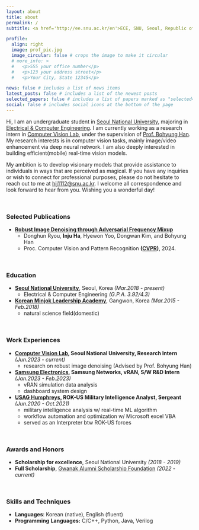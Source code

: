 ```yaml
---
layout: about
title: about
permalink: /
subtitle: <a href='http://ee.snu.ac.kr/en'>ECE, SNU, Seoul, Republic of Korea</a>. hij1112@snu.ac.kr

profile:
  align: right
  image: prof_pic.jpg
  image_circular: false # crops the image to make it circular
  # more_info: >
  #   <p>555 your office number</p>
  #   <p>123 your address street</p>
  #   <p>Your City, State 12345</p>

news: false # includes a list of news items
latest_posts: false # includes a list of the newest posts
selected_papers: false # includes a list of papers marked as "selected={true}"
social: false # includes social icons at the bottom of the page
---
```


Hi, I am an undergraduate student in [Seoul National University](https://en.snu.ac.kr/index.html), majoring in [Electrical & Computer Engineering](http://ee.snu.ac.kr/en). I am currently working as a research intern in [Computer Vision Lab](http://cv.snu.ac.kr), under the supervision of [Prof. Bohyung Han](https://cv.snu.ac.kr/index.php/~bhhan/). My research interests is in computer vision tasks, mainly image/video enhancement via deep neural network. I am also deeply interested in building efficient(mobile) real-time vision models. 

My ambition is to develop visionary models that provide assistance to individuals in ways that are perceived as magical. If you have any inquiries or wish to connect for professional purposes, please do not hesitate to reach out to me at [hij1112@snu.ac.kr](mailto:hij1112@snu.ac.kr). I welcome all correspondence and look forward to hear from you. Wishing you a wonderful day!

&nbsp;

### Selected Publications
- **[Robust Image Denoising through Adversarial Frequency Mixup](https://cv.snu.ac.kr/index.php/2024/02/27/7-papers-got-accepted-to-cvpr-2024/)**
  - Donghun Ryou, **Inju Ha**, Hyewon Yoo, Dongwan Kim, and Bohyung Han
  - Proc. Computer Vision and Pattern Recognition **([CVPR](https://cvpr.thecvf.com/Conferences/2024))**, 2024.

&nbsp;

### Education

- **[Seoul National University](https://en.snu.ac.kr/index.html)**, Seoul, Korea _(Mar.2018 - present)_
  - Electrical & Computer Engineering *(G.P.A. 3.92/4.3)*
- **[Korean Minjok Leadership Academy](http://english.minjok.hs.kr/contents/main.php)**, Gangwon, Korea _(Mar.2015 - Feb.2018)_
  - natural science field(domestic)

&nbsp;

### Work Experiences

- **[Computer Vision Lab](http://cv.snu.ac.kr), Seoul National University, Research Intern**  _(Jun.2023 - current)_    
  - research on robust image denoising (Advised by Prof. Bohyung Han) 
- **[Samsung Electronics](https://www.samsung.com/sec/), Samsung Networks, vRAN, S/W R&D Intern** _(Jan.2023 - Feb.2023)_ 
  - vRAN simulation data analysis
  - dashboard system design
- **[USAG Humphreys](https://home.army.mil/humphreys/), ROK-US Military Intelligence Analyst, Sergeant**  _(Jun.2020 - Oct.2021)_
  - military intelligence analysis w/ real-time ML algorithm 
  - workflow automation and optimization w/ Microsoft excel VBA 
  - served as an Interpreter btw ROK-US forces 
  
&nbsp;

### Awards and Honors

- **Scholarship for excellence**, Seoul National University _(2018 - 2019)_ 
- **Full Scholarship**, [Gwanak Alumni Scholarship Foundation](https://gwanak.snua.or.kr) _(2022 - current)_ 
  
&nbsp;

### Skills and Techniques

- **Languages**: Korean (native), English (fluent) 
- **Programming** **Languages:** C/C++, Python, Java, Verilog 
